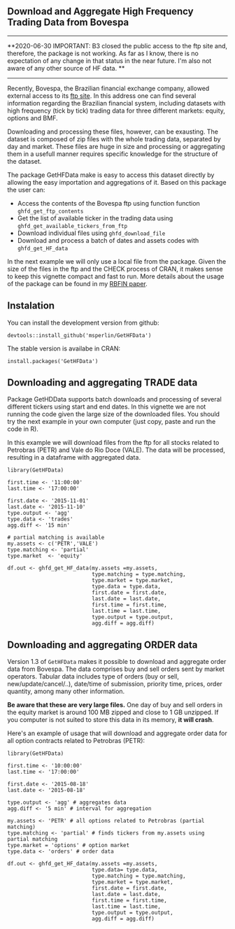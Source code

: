 ## Download and Aggregate High Frequency Trading Data from Bovespa

---

**2020-06-30 IMPORTANT: B3 closed the public access to the ftp site and, therefore, the package is not working. As far as I know, there is no expectation of any change in that status in the near future. I'm also not aware of any other source of HF data. **

---

Recently, Bovespa, the Brazilian financial exchange company, allowed external access to its [ftp site](ftp://ftp.bmf.com.br/). In this address one can find several information regarding the Brazilian financial system, including datasets with high frequency (tick by tick) trading data for three different markets: equity, options and BMF. 

Downloading and processing these files, however, can be exausting. The dataset is composed of zip files with the whole trading data, separated by day and market. These files are huge in size and processing or aggregating them in a usefull manner requires specific knowledge for the structure of the dataset. 

The package GetHFData make is easy to access this dataset directly by allowing the easy importation and aggregations of it. Based on this package the user can:

* Access the contents of the Bovespa ftp using function function `ghfd_get_ftp_contents`
* Get the list of available ticker in the trading data using `ghfd_get_available_tickers_from_ftp`
* Download individual files using `ghfd_download_file` 
* Download and process a batch of dates and assets codes with `ghfd_get_HF_data` 

In the next example we will only use a local file from the package. Given the size of the files in the ftp and the CHECK process of CRAN, it makes sense to keep this vignette compact and fast to run. More details about the usage of the package can be found in my [RBFIN paper](http://bibliotecadigital.fgv.br/ojs/index.php/rbfin/article/view/64587/65702 ). 

## Instalation

You can install the development version from github:

```
devtools::install_github('msperlin/GetHFData')
``` 
    
The stable version is availabe in CRAN:

```
install.packages('GetHFData')
``` 

## Downloading and aggregating TRADE data

Package GetHDData supports batch downloads and processing of several different tickers using start and end dates. In this vignette we are not running the code given the large size of the downloaded files. You should try the next example in your own computer (just copy, paste and run the code in R).

In this example we will download files from the ftp for all stocks related to Petrobras (PETR) and Vale do Rio Doce (VALE). The data will be processed, resulting in a dataframe with aggregated data.

```
library(GetHFData)

first.time <- '11:00:00'
last.time <- '17:00:00'

first.date <- '2015-11-01'
last.date <- '2015-11-10'
type.output <- 'agg'
type.data <- 'trades'
agg.diff <- '15 min'

# partial matching is available
my.assets <- c('PETR','VALE')
type.matching <- 'partial'
type.market  <- 'equity'

df.out <- ghfd_get_HF_data(my.assets =my.assets,
                           type.matching = type.matching,
                           type.market = type.market,
                           type.data = type.data,
                           first.date = first.date,
                           last.date = last.date,
                           first.time = first.time,
                           last.time = last.time,
                           type.output = type.output,
                           agg.diff = agg.diff)

```

## Downloading and aggregating ORDER data

Version 1.3 of `GetHFData` makes it possible to download and aggregate order data from Bovespa. The data comprises  buy and sell orders sent by market operators. Tabular data includes type of orders (buy or sell, new/update/cancel/..), date/time of submission, priority time, prices, order quantity, among many other information.

**Be aware that these are very large files.** One day of buy and sell orders in the equity market is around 100 MB zipped and close to 1 GB unzipped. If you computer is not suited to store this data in its memory, **it will crash**.  

Here's an example of usage that will download and aggregate order data for all option contracts related to Petrobras (PETR):

```
library(GetHFData)

first.time <- '10:00:00'
last.time <- '17:00:00'

first.date <- '2015-08-18' 
last.date <- '2015-08-18'

type.output <- 'agg' # aggregates data 
agg.diff <- '5 min' # interval for aggregation

my.assets <- 'PETR' # all options related to Petrobras (partial matching)
type.matching <- 'partial' # finds tickers from my.assets using partial matching
type.market = 'options' # option market
type.data <- 'orders' # order data

df.out <- ghfd_get_HF_data(my.assets =my.assets, 
                           type.data= type.data,
                           type.matching = type.matching,
                           type.market = type.market,
                           first.date = first.date,
                           last.date = last.date,
                           first.time = first.time,
                           last.time = last.time,
                           type.output = type.output,
                           agg.diff = agg.diff)

```
